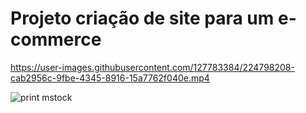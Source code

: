 # Projeto criação de site para um e-commerce

https://user-images.githubusercontent.com/127783384/224798208-cab2956c-9fbe-4345-8916-15a7762f040e.mp4

![print mstock](https://user-images.githubusercontent.com/127783384/224798632-93e6e16d-1a0e-4b66-a377-ffcd47c5802c.png)
